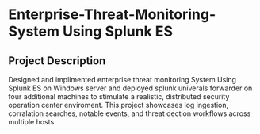# Enterprise-Threat-Monitoring-System Using Splunk ES
## Project Description
Designed and implimented enterprise threat monitoring System Using Splunk ES on Windows server and deployed splunk univerals forwarder on four additional machines to stimulate a realistic, distributed security operation center enviroment. This project showcases log ingestion, corralation searches, notable events, and threat dection workflows across multiple hosts
